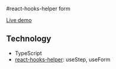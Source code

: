 #react-hooks-helper form

[Live demo]()

## Technology

- TypeScript
- [react-hooks-helper](https://github.com/revelcw/react-hooks-helper): useStep, useForm
